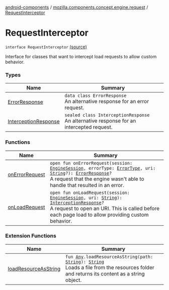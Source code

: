 [android-components](../../index.md) / [mozilla.components.concept.engine.request](../index.md) / [RequestInterceptor](./index.md)

# RequestInterceptor

`interface RequestInterceptor` [(source)](https://github.com/mozilla-mobile/android-components/blob/master/components/concept/engine/src/main/java/mozilla/components/concept/engine/request/RequestInterceptor.kt#L13)

Interface for classes that want to intercept load requests to allow custom behavior.

### Types

| Name | Summary |
|---|---|
| [ErrorResponse](-error-response/index.md) | `data class ErrorResponse`<br>An alternative response for an error request. |
| [InterceptionResponse](-interception-response/index.md) | `sealed class InterceptionResponse`<br>An alternative response for an intercepted request. |

### Functions

| Name | Summary |
|---|---|
| [onErrorRequest](on-error-request.md) | `open fun onErrorRequest(session: `[`EngineSession`](../../mozilla.components.concept.engine/-engine-session/index.md)`, errorType: `[`ErrorType`](../../mozilla.components.browser.errorpages/-error-type/index.md)`, uri: `[`String`](https://kotlinlang.org/api/latest/jvm/stdlib/kotlin/-string/index.html)`?): `[`ErrorResponse`](-error-response/index.md)`?`<br>A request that the engine wasn't able to handle that resulted in an error. |
| [onLoadRequest](on-load-request.md) | `open fun onLoadRequest(session: `[`EngineSession`](../../mozilla.components.concept.engine/-engine-session/index.md)`, uri: `[`String`](https://kotlinlang.org/api/latest/jvm/stdlib/kotlin/-string/index.html)`): `[`InterceptionResponse`](-interception-response/index.md)`?`<br>A request to open an URI. This is called before each page load to allow providing custom behavior. |

### Extension Functions

| Name | Summary |
|---|---|
| [loadResourceAsString](../../mozilla.components.support.test.file/kotlin.-any/load-resource-as-string.md) | `fun `[`Any`](https://kotlinlang.org/api/latest/jvm/stdlib/kotlin/-any/index.html)`.loadResourceAsString(path: `[`String`](https://kotlinlang.org/api/latest/jvm/stdlib/kotlin/-string/index.html)`): `[`String`](https://kotlinlang.org/api/latest/jvm/stdlib/kotlin/-string/index.html)<br>Loads a file from the resources folder and returns its content as a string object. |
